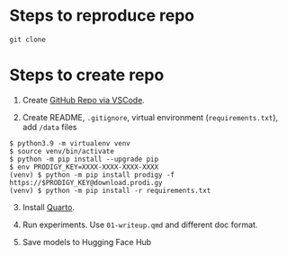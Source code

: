 # Steps to reproduce repo

```
git clone 
```

# Steps to create repo

1. Create [GitHub Repo via VSCode](https://code.visualstudio.com/docs/sourcecontrol/intro-to-git).

2. Create README, `.gitignore`, virtual environment (`requirements.txt`), add `/data` files

```
$ python3.9 -m virtualenv venv
$ source venv/bin/activate
$ python -m pip install --upgrade pip
$ env PRODIGY_KEY=XXXX-XXXX-XXXX-XXXX
(venv) $ python -m pip install prodigy -f https://$PRODIGY_KEY@download.prodi.gy
(venv) $ python -m pip install -r requirements.txt
```

3. Install [Quarto](https://quarto.org/docs/get-started/). 

4. Run experiments. Use `01-writeup.qmd` and different doc format.

5. Save models to Hugging Face Hub